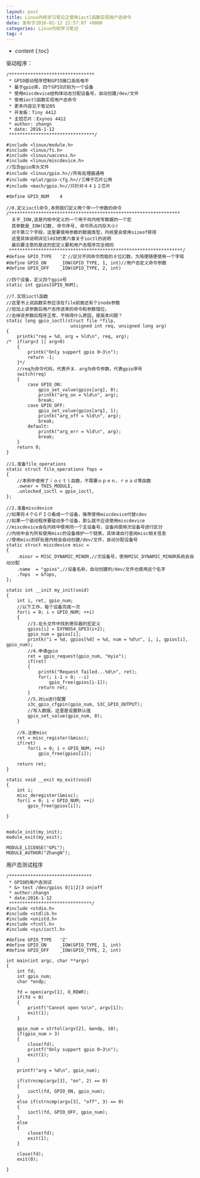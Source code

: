 ```yaml
---
layout: post
title: Linux内核学习笔记之使用ioctl函数实现用户态命令
date: 发布于2016-01-12 22:57:07 +0800
categories: Linux内核学习笔记
tag: 4
---
```


* content
{:toc}

驱动程序：
<!-- more -->


    
    
    /********************************
     * GPIO驱动程序控制GPIO接口高低电平
     * 基于gpio库，四个GPIO识别为一个设备
     * 使用miscdevice结构体动态分配设备号，自动创建/dev/文件
     * 使用ioctl函数实现用户态命令
     * 更多内容见于笔记05
     * 开发板：Tiny 4412
     * 主控芯片：Exynos 4412
     * author: zhangn
     * date: 2016-1-12
     ********************************/
    
    #include <linux/module.h>
    #include <linux/fs.h>
    #include <linux/uaccess.h>
    #include <linux/miscdevice.h>
    //包含gpio库头文件
    #include <linux/gpio.h>//所有处理器通用
    #include <plat/gpio-cfg.h>//三棒子芯片公用
    #include <mach/gpio.h>//只针对４４１２芯片
    
    #define GPIO_NUM	4
    
    //0.定义ioctl命令,本例我们定义两个带一个参数的命令
    /****************************************************************
      关于_IOW,这是内核中定义的一个用于向内核写数据的一个宏
      其参数是_IOW(幻数, 命令序号, 命令所占内存大小)
      对于第三个字段，这里要使用参数的数据类型，内核里会使用sizeof获得
      这里具体说明详见ldd3的第六章关于ioctl的说明
      最后要注意的是这的宏定义要和用户态程序完全相同
     *****************************************************************/
    #define GPIO_TYPE	'Z'//区分不同命令而取的８位幻数，为简便随便使用一个字母
    #define GPIO_ON		_IOW(GPIO_TYPE, 1, int)//用户态定义命令参数
    #define GPIO_OFF	_IOW(GPIO_TYPE, 2, int)
    
    //四个设备，定义四个gpio号
    static int gpios[GPIO_NUM];
    
    //7.实现ioctl函数
    //这里书上说函数实参应该在file前面还有个inode参数
    //但加上该参数后用户态传进来的命令和参数错位，
    //去掉该参数后程序正常，不晓得什么原因，是版本问题？
    static long gpio_ioctl(struct file *filp,
    						unsigned int req, unsigned long arg)
    {
    	printk("req = %d, arg = %ld\n", req, arg);
    /*	if(arg>3 || arg<0)
    	{
    		printk("Only support gpio 0~3\n");
    		return -1;
    	}*/
    	//req为命令代码，代表开关．arg为命令参数，代表gpio序号
    	switch(req)
    	{
    		case GPIO_ON:
    			gpio_set_value(gpios[arg], 0);
    			printk("arg_on = %ld\n", arg);
    			break;
    		case GPIO_OFF:
    			gpio_set_value(gpios[arg], 1);
    			printk("arg_off = %ld\n", arg);
    			break;
    		default:
    			printk("arg_err = %ld\n", arg);
    			break;
    	}
    	return 0;
    }
    
    //1.准备file_operations
    static struct file_operations fops = 
    {
    	//本例中使用了ｉｏｃｔｌ函数，不需要ｏｐｅｎ，ｒｅａｄ等函数
    	.owner = THIS_MODULE,
    	.unlocked_ioctl = gpio_ioctl,
    };
    
    //2.准备miscdevice
    //如果将４个ＧＰＩＯ看成一个设备，推荐使用miscdevice代替cdev
    //如果一个驱动程序要驱动多个设备，那么就不应该使用miscdevice
    //miscdevice会在内核中使用同一个主设备号，设备间使用次设备号进行区分
    //内核中会为所有使用misc的设备维护一个链表，具体请自行查阅misc相关信息
    //使用misc的好处是内核会自动创建/dev/文件，自动分配设备号
    static struct miscdevice misc = 
    {
    	.minor = MISC_DYNAMIC_MINOR,//次设备号，使用MISC_DYNAMIC_MINOR系统会自动分配
    	.name  = "gpios",//设备名称，自动创建的/dev/文件也使用这个名字
    	.fops  = &fops,
    };
    
    static int __init my_init(void)
    {
    	int i, ret, gpio_num;
    	//以下工作，每个设备完成一次
    	for(i = 0; i < GPIO_NUM; ++i)
    	{
    		//3.在头文件中找到寄存器的宏定义
    		gpios[i] = EXYNOS4_GPX3(i+2);
    		gpio_num = gpios[i];
    		printk("i = %d, gpios[%d] = %d, num = %d\n", i, i, gpios[i], gpio_num);
    		//4.申请gpio
    		ret = gpio_request(gpio_num, "myio");
    		if(ret)
    		{
    			printk("Request failed...%d\n", ret);
    			for(; i-1 > 0; --i)
    				gpio_free(gpios[i-1]);
    			return ret;
    		}
    		//5.对io进行配置
    		s3c_gpio_cfgpin(gpio_num, S3C_GPIO_OUTPUT);
    		//写入数据，这里是设置默认值
    		gpio_set_value(gpio_num, 0);
    	}
    
    	//6.注册misc
    	ret = misc_register(&misc);
    	if(ret)
    		for(i = 0; i < GPIO_NUM; ++i)
    			gpio_free(gpios[i]);
    
    	return ret;
    }
    
    static void __exit my_exit(void)
    {
    	int i;
    	misc_deregister(&misc);
    	for(i = 0; i < GPIO_NUM; ++i)
    		gpio_free(gpios[i]);
    
    }
    
    
    module_init(my_init);
    module_exit(my_exit);
    
    MODULE_LICENSE("GPL");
    MODULE_AUTHOR("ZhangN");
    

用户态测试程序

    
    
    /*******************************
     * GPIO的用户态测试
     * &> test /dev/gpios 0|1|2|3 on|off
     * author:zhangn
     * date:2016-1-12
     *******************************/
    #include <stdio.h>
    #include <stdlib.h>
    #include <unistd.h>
    #include <fcntl.h>
    #include <sys/ioctl.h>
    
    #define GPIO_TYPE   'Z'
    #define GPIO_ON     _IOW(GPIO_TYPE, 1, int)
    #define GPIO_OFF    _IOW(GPIO_TYPE, 2, int)
    
    int main(int argc, char **argv)
    {
    	int fd;
    	int gpio_num;
    	char *endp;
    	
    	fd = open(argv[1], O_RDWR);
    	if(fd < 0)
    	{
    		printf("Cannot open %s\n", argv[1]);
    		exit(1);
    	}
    
    	gpio_num = strtol(argv[2], &endp, 10);
    	if(gpio_num > 3)
    	{
    		close(fd);
    		printf("Only support gpio 0~3\n");
    		exit(1);
    	}
    
    	printf("arg = %d\n", gpio_num);
    
    	if(strncmp(argv[3], "on", 2) == 0)
    	{
    		ioctl(fd, GPIO_ON, gpio_num);
    	}
    	else if(strncmp(argv[3], "off", 3) == 0)
    	{
    		ioctl(fd, GPIO_OFF, gpio_num);
    	}
    	else
    	{
    		close(fd);
    		exit(1);
    	}
    
    	close(fd);
    	exit(0);
    
    }


